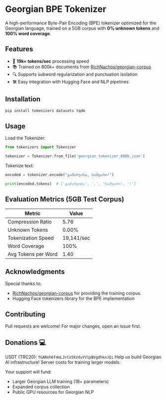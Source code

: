# Georgian BPE Tokenizer

A high-performance Byte-Pair Encoding (BPE) tokenizer optimized for the Georgian language, trained on a 5GB corpus with **0% unknown tokens** and **100% word coverage**.

## Features
- 🚀 **19k+ tokens/sec** processing speed
- 📚 Trained on 800k+ documents from [RichNachos/georgian-corpus](https://huggingface.co/datasets/RichNachos/georgian-corpus)
- 🔍 Supports subword regularization and punctuation isolation
- 🛠️ Easy integration with Hugging Face and NLP pipelines

## Installation
```bash
pip install tokenizers datasets tqdm
```

## Usage

Load the Tokenizer:

```python
from tokenizers import Tokenizer

tokenizer = Tokenizer.from_file('georgian_tokenizer_800k.json')
```

Tokenize text:

```python
encoded = tokenizer.encode("გამარჯობა, სამყარო!")

print(encoded.tokens)  # ['გამარჯობა', ',', 'სამყარო', '!']
```

## Evaluation Metrics (5GB Test Corpus)

| Metric    | Value |
| -------- | ------- |
| Compression Ratio	  | 5.76  |
| Unknown Tokens | 0.00% |
| Tokenization Speed | 19,141/sec |
| Word Coverage	| 100% |
| Avg Tokens per Word	| 1.40 |

## Acknowledgments

Special thanks to:

 - [RichNachos/georgian-corpus](https://huggingface.co/datasets/RichNachos/georgian-corpus) for providing the training corpus.
 - Hugging Face tokenizers library for the BPE implementation

## Contributing

Pull requests are welcome! For major changes, open an issue first.

## Donations 💻

USDT (TRC20): `TGAReh6f4mLJrCo5kVduYV1pBVgdhknJQi` Help us build Georgian AI infrastructure! Server costs for training larger models:

Your support will fund:
- Larger Georgian LLM training (1B+ parameters)
- Expanded corpus collection
- Public GPU resources for Georgian NLP

